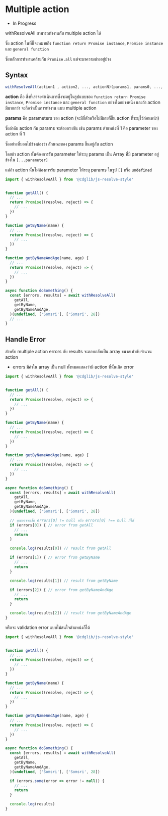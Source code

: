 # Multiple action

* In Progress

withResolveAll สามารถทำงานกับ multiple action ได้

ซึ่ง action ในที่นี้จะหมายถึง `function return Promise instance`, `Promise instance` และ `general function`

ซึ่งหลักการทำงานคล้ายกับ `Promise.all` แต่จะมาความต่างอยู่บ้าง

## Syntax

```javascript
withResolveAll(action1 , action2, ..., actionN)(params1, params0, ..., paramsn)
```

<b>action</b> คือ สิ่งที่เราจะดำเนินการซึ่งจะอยู่ในรูปแบบของ `function return Promise instance`, `Promise instance` และ `general function` อย่างใดอย่างหนึ่ง และถ้า action มีมากกว่า จะถือว่าเป็นการทำงาน แบบ multiple action

<b>params</b> คือ parameters ของ action (จะมีกี่ตัวหรือไม่มีเลยก็ขึ้น action ที่ระบุไว้ก่อนหน้า)

ซึ่งลำดับ action กับ params จะต้องตรงกัน เช่น params ตำแหน่งที่ 1 คือ parameter ของ action ที่ 1

ซึ่งอย่างที่บอกไปข้างต้องว่า ลักษณะของ params ขึ้นอยู่กับ action

โดยถ้า action นั้นต้องการรับ parameter ให้ระบุ params เป็น Array ที่มี parameter อยู่ข้างใน `[...parameter]`

แต่ถ้า action นั้นไม่ต้องการรับ parameter ให้ระบุ params ในรูป `[]` หรือ `undefined`

```javascript
import { withResolveAll } from '@cdglib/js-resolve-style'


function getAll() {
  // ...
  return Promise((resolve, reject) => {
    // ...
  })
}

function getByName(name) {
  // ...
  return Promise((resolve, reject) => {
    // ...
  })
}

function getByNameAndAge(name, age) {
  // ...
  return Promise((resolve, reject) => {
    // ...
  })
}

async function doSomething() {
  const [errors, results] = await withResolveAll(
    getAll,
    getByName,
    getByNameAndAge,
  )(undefined, ['Somsri'], ['Somsri', 28])
  // ...
}
```

## Handle Error

สำหรับ multiple action errors กับ results จะตอบกลับเป็น array ขนาดเท่ากับจำนวน action

* errors มีค่าใน array เป็น null ทั้งหมดแสดงว่ามี action ที่นั้นเกิด error

```javascript
import { withResolveAll } from '@cdglib/js-resolve-style'


function getAll() {
  // ...
  return Promise((resolve, reject) => {
    // ...
  })
}

function getByName(name) {
  // ...
  return Promise((resolve, reject) => {
    // ...
  })
}

function getByNameAndAge(name, age) {
  // ...
  return Promise((resolve, reject) => {
    // ...
  })
}

async function doSomething() {
  const [errors, results] = await withResolveAll(
    getAll,
    getByName,
    getByNameAndAge,
  )(undefined, ['Somsri'], ['Somsri', 28])

  // คุณอาจจะเช็ค errors[0] != null หรือ errors[0] !== null ก็ได้
  if (errors[0]) { // error from getAll
    // ...
    return
  }

  console.log(results[0]) // result from getAll

  if (errors[1]) { // error from getByName
    // ...
    return
  }

  console.log(results[1]) // result from getByName

  if (errors[2]) { // error from getByNameAndAge
    // ...
    return
  }

  console.log(results[2]) // result from getByNameAndAge
}
```

หรือจะ validation error แบบไม่สนใจตำแหน่งก็ได้

```javascript
import { withResolveAll } from '@cdglib/js-resolve-style'


function getAll() {
  // ...
  return Promise((resolve, reject) => {
    // ...
  })
}

function getByName(name) {
  // ...
  return Promise((resolve, reject) => {
    // ...
  })
}

function getByNameAndAge(name, age) {
  // ...
  return Promise((resolve, reject) => {
    // ...
  })
}

async function doSomething() {
  const [errors, results] = await withResolveAll(
    getAll,
    getByName,
    getByNameAndAge,
  )(undefined, ['Somsri'], ['Somsri', 28])

  if (errors.some(error => error != null)) {
    // ...
    return
  }

  console.log(results)
}
```
